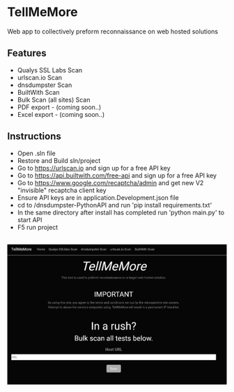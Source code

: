 # TellMeMore
Web app to collectively preform reconnaissance on web hosted solutions

## Features

- Qualys SSL Labs Scan
- urlscan.io Scan
- dnsdumpster Scan
- BuiltWith Scan
- Bulk Scan (all sites) Scan
- PDF export - (coming soon..)
- Excel export - (coming soon..)

## Instructions

- Open .sln file
- Restore and Build sln/project
- Go to https://urlscan.io and sign up for a free API key
- Go to https://api.builtwith.com/free-api and sign up for a free API key
- Go to https://www.google.com/recaptcha/admin and get new V2 "invisible" recaptcha client key
- Ensure API keys are in application.Development.json file
- cd to /dnsdumpster-PythonAPI and run 'pip install requirements.txt'
- In the same directory after install has completed run 'python main.py' to start API
- F5 run project

<br />
<img src='site.jpg' alt='site-image-missing'>
